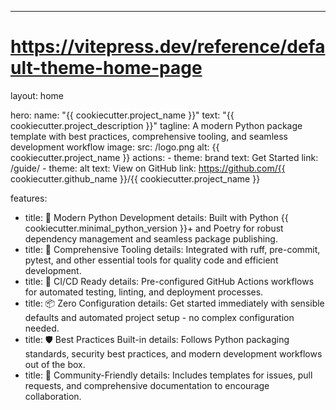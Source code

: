 ---

# <https://vitepress.dev/reference/default-theme-home-page>

layout: home

hero:
  name: "{{ cookiecutter.project_name }}"
  text: "{{ cookiecutter.project_description }}"
  tagline: A modern Python package template with best practices, comprehensive tooling, and seamless development workflow
  image:
    src: /logo.png
    alt: {{ cookiecutter.project_name }}
  actions:
    - theme: brand
      text: Get Started
      link: /guide/
    - theme: alt
      text: View on GitHub
      link: https://github.com/{{ cookiecutter.github_name }}/{{ cookiecutter.project_name }}

features:

- title: 🎯 Modern Python Development
    details: Built with Python {{ cookiecutter.minimal_python_version }}+ and Poetry for robust dependency management and seamless package publishing.
- title: 🔧 Comprehensive Tooling
    details: Integrated with ruff, pre-commit, pytest, and other essential tools for quality code and efficient development.
- title: 🚀 CI/CD Ready
    details: Pre-configured GitHub Actions workflows for automated testing, linting, and deployment processes.
- title: 📦 Zero Configuration
    details: Get started immediately with sensible defaults and automated project setup - no complex configuration needed.
- title: 🛡️ Best Practices Built-in
    details: Follows Python packaging standards, security best practices, and modern development workflows out of the box.
- title: 🤝 Community-Friendly
    details: Includes templates for issues, pull requests, and comprehensive documentation to encourage collaboration.
